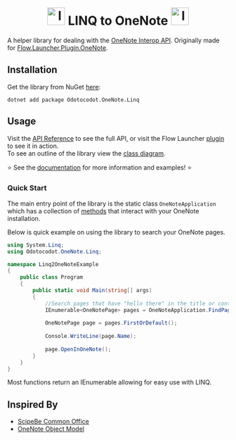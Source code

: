 <h1 align="center">
    <img src="https://github.com/Odotocodot/Linq2OneNote/assets/48138990/4b6025ab-6aa7-4d5e-aac6-2328961daeb5" alt="logo" width=40 height=40>
LINQ to OneNote
    <img src="https://github.com/Odotocodot/Linq2OneNote/assets/48138990/9f6b5f41-ed6a-4840-8766-fd5890c6bb7c" alt="logo mini" width=40 height=40>
</h1>

A helper library for dealing with the [OneNote Interop API](https://learn.microsoft.com/en-us/office/client-developer/onenote/application-interface-onenote).
Originally made for [Flow.Launcher.Plugin.OneNote](https://github.com/Odotocodot/Flow.Launcher.Plugin.OneNote).

## Installation

Get the library from NuGet [here](https://www.nuget.org/packages/Odotocodot.OneNote.Linq/):
```
dotnet add package Odotocodot.OneNote.Linq
```

## Usage

Visit the [API Reference](https://odotocodot.github.io/Linq2OneNote/api/Odotocodot.OneNote.Linq.html) to see the full API, or visit the Flow Launcher [plugin](https://github.com/Odotocodot/Flow.Launcher.Plugin.OneNote/blob/master/Flow.Launcher.Plugin.OneNote/SearchManager.cs) to see it in action.\
To see an outline of the library view the [class diagram](https://github.com/Odotocodot/Linq2OneNote/blob/main/Documentation/images/class_diagram.png).

:star: See the [documentation](https://odotocodot.github.io/Linq2OneNote/) for more information and examples! :star:

### Quick Start

The main entry point of the library is the static class ``OneNoteApplication`` which has a collection of [methods](https://odotocodot.github.io/Linq2OneNote/api/Odotocodot.OneNote.Linq.OneNoteApplication.html#methods) that interact with your OneNote installation.

Below is quick example on using the library to search your OneNote pages.

```csharp
using System.Linq;
using Odotocodot.OneNote.Linq;

namespace Linq2OneNoteExample
{
    public class Program
    {
        public static void Main(string[] args)
        {
            //Search pages that have "hello there" in the title or content.
            IEnumerable<OneNotePage> pages = OneNoteApplication.FindPages("hello there");
            
            OneNotePage page = pages.FirstOrDefault();
            
            Console.WriteLine(page.Name);
            
            page.OpenInOneNote();
        }
    }
}
```

Most functions return an IEnumerable allowing for easy use with LINQ.


## Inspired By

- [ScipeBe Common Office](https://github.com/scipbe/ScipBe-Common-Office)
- [OneNote Object Model](https://github.com/idvorkin/onom)